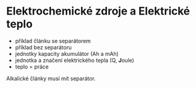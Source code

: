 # Elektrochemické zdroje a Elektrické teplo
- příklad článku se separátorem
- příklad bez separátoru
- jednotky kapacity akumulátor (Ah a mAh)
- jednotka a značení elektrického tepla (Q, **J**oule)
- teplo = práce

Alkalické články musí mít separátor.